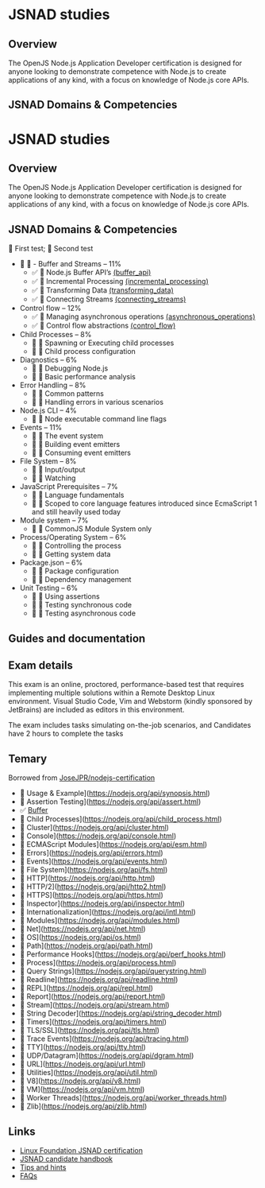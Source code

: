 # JSNAD studies

## Overview
The OpenJS Node.js Application Developer certification is designed for anyone looking to demonstrate competence with Node.js to create applications of any kind, with a focus on knowledge of Node.js core APIs.

## JSNAD Domains & Competencies

# JSNAD studies

## Overview
The OpenJS Node.js Application Developer certification is designed for anyone looking to demonstrate competence with Node.js to create applications of any kind, with a focus on knowledge of Node.js core APIs.

## JSNAD Domains & Competencies
:black_square_button: First test; :black_square_button: Second test

- :black_square_button: :black_square_button: -   Buffer and Streams – 11%
    - :white_check_mark: :black_square_button: Node.js Buffer API’s [(buffer_api)](https://github.com/jesusr/jsnad/blob/master/buffer_api/index.js)
    - :white_check_mark: :black_square_button: Incremental Processing [(incremental_processing)](https://github.com/jesusr/jsnad/blob/master/incremental_processing/index.js)
    - :white_check_mark: :black_square_button: Transforming Data [(transforming_data)](https://github.com/jesusr/jsnad/blob/master/incremental_processing/index.js)
    - :white_check_mark: :black_square_button: Connecting Streams [(connecting_streams)](https://github.com/jesusr/jsnad/blob/master/incremental_processing/index.js)
-   Control flow – 12%
    -  :white_check_mark: :black_square_button: Managing asynchronous operations [(asynchronous_operations)](https://github.com/jesusr/jsnad/blob/master/asynchronous_operations/index.js)
    -  :white_check_mark: :black_square_button: Control flow abstractions [(control_flow)](https://github.com/jesusr/jsnad/blob/master/control_flow)
-   Child Processes – 8%
    -  :black_square_button: :black_square_button: Spawning or Executing child processes
    -  :black_square_button: :black_square_button: Child process configuration
-   Diagnostics – 6%
    -  :black_square_button: :black_square_button: Debugging Node.js
    -  :black_square_button: :black_square_button: Basic performance analysis
-   Error Handling – 8%
    -  :black_square_button: :black_square_button: Common patterns
    -  :black_square_button: :black_square_button: Handling errors in various scenarios
-   Node.js CLI – 4%
    -  :black_square_button: :black_square_button: Node executable command line flags
-   Events – 11%
    -  :black_square_button: :black_square_button: The event system
    -  :black_square_button: :black_square_button: Building event emitters
    -  :black_square_button: :black_square_button: Consuming event emitters
-   File System – 8%
    -  :black_square_button: :black_square_button: Input/output
    -  :black_square_button: :black_square_button: Watching
-   JavaScript Prerequisites – 7%
    -  :black_square_button: :black_square_button: Language fundamentals
    -  :black_square_button: :black_square_button: Scoped to core language features introduced since EcmaScript 1 and still heavily used today
-   Module system – 7%
    -  :black_square_button: :black_square_button: CommonJS Module System only
-   Process/Operating System – 6%
    -  :black_square_button: :black_square_button: Controlling the process
    -  :black_square_button: :black_square_button: Getting system data
-   Package.json – 6%
    -  :black_square_button: :black_square_button: Package configuration
    -  :black_square_button: :black_square_button: Dependency management
-   Unit Testing – 6%
    -  :black_square_button: :black_square_button: Using assertions
    -  :black_square_button: :black_square_button: Testing synchronous code
    -  :black_square_button: :black_square_button: Testing asynchronous code

## Guides and documentation


## Exam details

This exam is an online, proctored, performance-based test that requires implementing multiple solutions within a Remote Desktop Linux environment. Visual Studio Code, Vim and Webstorm (kindly sponsored by JetBrains) are included as editors in this environment.

The exam includes tasks simulating on-the-job scenarios, and Candidates have 2 hours to complete the tasks

## Temary

Borrowed from [JoseJPR/nodejs-certification](https://github.com/JoseJPR/nodejs-certification)

 -  :black_square_button: Usage & Example](https://nodejs.org/api/synopsis.html)
 -  :black_square_button: Assertion Testing](https://nodejs.org/api/assert.html) 
 - :white_check_mark: [Buffer](https://nodejs.org/api/buffer.html) 
 -  :black_square_button: Child Processes](https://nodejs.org/api/child_process.html)  
 -  :black_square_button: Cluster](https://nodejs.org/api/cluster.html)  
 -  :black_square_button: Console](https://nodejs.org/api/console.html)   
 -  :black_square_button: ECMAScript Modules](https://nodejs.org/api/esm.html) 
 -  :black_square_button: Errors](https://nodejs.org/api/errors.html)  
 -  :black_square_button: Events](https://nodejs.org/api/events.html)   
 -  :black_square_button: File System](https://nodejs.org/api/fs.html)  
 -  :black_square_button: HTTP](https://nodejs.org/api/http.html)  
 -  :black_square_button: HTTP/2](https://nodejs.org/api/http2.html)  
 -  :black_square_button: HTTPS](https://nodejs.org/api/https.html)  
 -  :black_square_button: Inspector](https://nodejs.org/api/inspector.html) 
 -  :black_square_button: Internationalization](https://nodejs.org/api/intl.html)  
 -  :black_square_button: Modules](https://nodejs.org/api/modules.html)  
 -  :black_square_button: Net](https://nodejs.org/api/net.html)  
 -  :black_square_button: OS](https://nodejs.org/api/os.html)  
 -  :black_square_button: Path](https://nodejs.org/api/path.html)   
 -  :black_square_button: Performance Hooks](https://nodejs.org/api/perf_hooks.html)  
 -  :black_square_button: Process](https://nodejs.org/api/process.html)   
 -  :black_square_button: Query Strings](https://nodejs.org/api/querystring.html)  
 -  :black_square_button: Readline](https://nodejs.org/api/readline.html)  
 -  :black_square_button: REPL](https://nodejs.org/api/repl.html)  
 -  :black_square_button: Report](https://nodejs.org/api/report.html)  
 -  :black_square_button: Stream](https://nodejs.org/api/stream.html)   
 -  :black_square_button: String Decoder](https://nodejs.org/api/string_decoder.html)  
 -  :black_square_button: Timers](https://nodejs.org/api/timers.html)  
 -  :black_square_button: TLS/SSL](https://nodejs.org/api/tls.html)   
 -  :black_square_button: Trace Events](https://nodejs.org/api/tracing.html)  
 -  :black_square_button: TTY](https://nodejs.org/api/tty.html)  
 -  :black_square_button: UDP/Datagram](https://nodejs.org/api/dgram.html)  
 -  :black_square_button: URL](https://nodejs.org/api/url.html)  
 -  :black_square_button: Utilities](https://nodejs.org/api/util.html)  
 -  :black_square_button: V8](https://nodejs.org/api/v8.html)  
 -  :black_square_button: VM](https://nodejs.org/api/vm.html)   
 -  :black_square_button: Worker Threads](https://nodejs.org/api/worker_threads.html)  
 -  :black_square_button: Zlib](https://nodejs.org/api/zlib.html)

## Links

 - [Linux Foundation JSNAD certification](https://training.linuxfoundation.org/certification/jsnad/)
 - [JSNAD candidate handbook](https://training.linuxfoundation.org/wp-content/uploads/2020/01/JSNAD-Candidate-Handbook-v1.2.pdf)
 - [Tips and hints](https://training.linuxfoundation.org/wp-content/uploads/2020/01/JSNAD-Important-Tips-v1.3.pdf)
 - [FAQs](https://training.linuxfoundation.org/wp-content/uploads/2019/10/OpenJS-Certification-Exam-FAQ-10.22.19.pdf)
